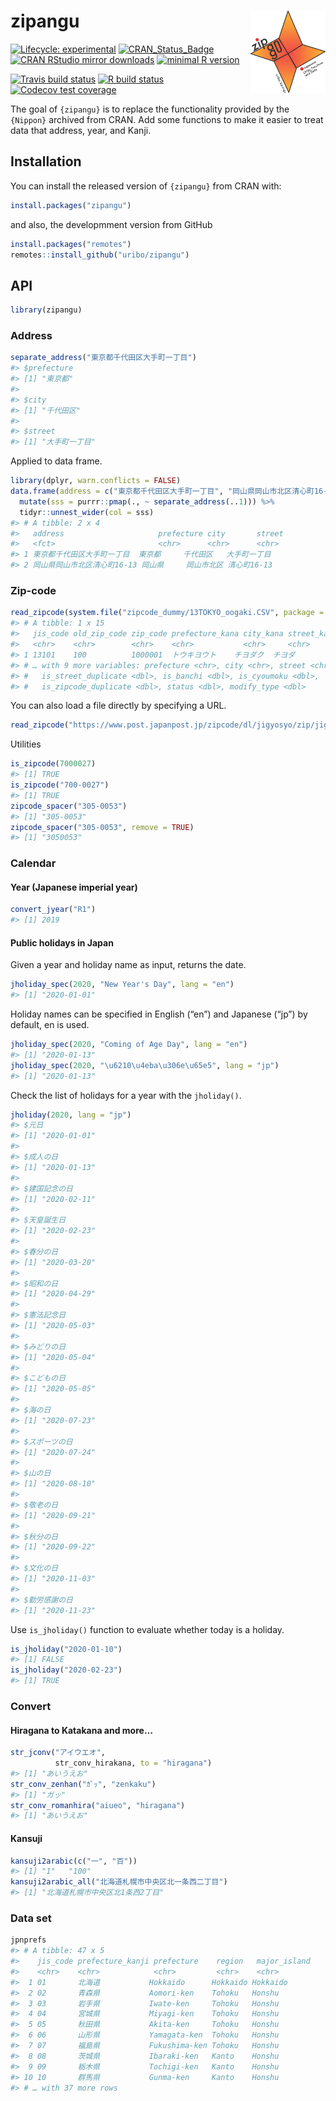 
<!-- README.md is generated from README.Rmd. Please edit that file -->

# zipangu <img src="man/figures/logo.png" align="right" width="120px" />

<!-- badges: start -->

[![Lifecycle:
experimental](https://img.shields.io/badge/lifecycle-experimental-orange.svg)](https://www.tidyverse.org/lifecycle/#experimental)
[![CRAN\_Status\_Badge](http://www.r-pkg.org/badges/version/zipangu)](https://cran.r-project.org/package=zipangu)
[![CRAN RStudio mirror
downloads](http://cranlogs.r-pkg.org/badges/zipangu?color=FF5254)](https://cran.r-project.org/package=zipangu)
[![minimal R
version](https://img.shields.io/badge/R%3E%3D-3.2.0-blue.svg)](https://cran.r-project.org/)

[![Travis build
status](https://travis-ci.org/uribo/zipangu.svg?branch=master)](https://travis-ci.org/uribo/zipangu)
[![R build
status](https://github.com/uribo/zipangu/workflows/Pkgdown/badge.svg)](https://github.com/uribo/zipangu)
[![Codecov test
coverage](https://codecov.io/gh/uribo/zipangu/branch/master/graph/badge.svg)](https://codecov.io/gh/uribo/zipangu?branch=master)
<!-- badges: end -->

The goal of `{zipangu}` is to replace the functionality provided by the
`{Nippon}` archived from CRAN. Add some functions to make it easier to
treat data that address, year, and Kanji.

## Installation

You can install the released version of `{zipangu}` from CRAN with:

``` r
install.packages("zipangu")
```

and also, the developmment version from GitHub

``` r
install.packages("remotes")
remotes::install_github("uribo/zipangu")
```

## API

``` r
library(zipangu)
```

### Address

``` r
separate_address("東京都千代田区大手町一丁目")
#> $prefecture
#> [1] "東京都"
#> 
#> $city
#> [1] "千代田区"
#> 
#> $street
#> [1] "大手町一丁目"
```

Applied to data frame.

``` r
library(dplyr, warn.conflicts = FALSE)
data.frame(address = c("東京都千代田区大手町一丁目", "岡山県岡山市北区清心町16-13")) %>% 
  mutate(sss = purrr::pmap(., ~ separate_address(..1))) %>% 
  tidyr::unnest_wider(col = sss)
#> # A tibble: 2 x 4
#>   address                     prefecture city       street      
#>   <fct>                       <chr>      <chr>      <chr>       
#> 1 東京都千代田区大手町一丁目  東京都     千代田区   大手町一丁目
#> 2 岡山県岡山市北区清心町16-13 岡山県     岡山市北区 清心町16-13
```

### Zip-code

``` r
read_zipcode(system.file("zipcode_dummy/13TOKYO_oogaki.CSV", package = "zipangu"), "oogaki")
#> # A tibble: 1 x 15
#>   jis_code old_zip_code zip_code prefecture_kana city_kana street_kana
#>   <chr>    <chr>        <chr>    <chr>           <chr>     <chr>      
#> 1 13101    100          1000001  トウキヨウト    チヨダク  チヨダ     
#> # … with 9 more variables: prefecture <chr>, city <chr>, street <chr>,
#> #   is_street_duplicate <dbl>, is_banchi <dbl>, is_cyoumoku <dbl>,
#> #   is_zipcode_duplicate <dbl>, status <dbl>, modify_type <dbl>
```

You can also load a file directly by specifying a
URL.

``` r
read_zipcode("https://www.post.japanpost.jp/zipcode/dl/jigyosyo/zip/jigyosyo.zip")
```

Utilities

``` r
is_zipcode(7000027)
#> [1] TRUE
is_zipcode("700-0027")
#> [1] TRUE
zipcode_spacer("305-0053")
#> [1] "305-0053"
zipcode_spacer("305-0053", remove = TRUE)
#> [1] "3050053"
```

### Calendar

#### Year (Japanese imperial year)

``` r
convert_jyear("R1")
#> [1] 2019
```

#### Public holidays in Japan

Given a year and holiday name as input, returns the date.

``` r
jholiday_spec(2020, "New Year's Day", lang = "en")
#> [1] "2020-01-01"
```

Holiday names can be specified in English (“en”) and Japanese (“jp”) by
default, en is used.

``` r
jholiday_spec(2020, "Coming of Age Day", lang = "en")
#> [1] "2020-01-13"
jholiday_spec(2020, "\u6210\u4eba\u306e\u65e5", lang = "jp")
#> [1] "2020-01-13"
```

Check the list of holidays for a year with the `jholiday()`.

``` r
jholiday(2020, lang = "jp")
#> $元日
#> [1] "2020-01-01"
#> 
#> $成人の日
#> [1] "2020-01-13"
#> 
#> $建国記念の日
#> [1] "2020-02-11"
#> 
#> $天皇誕生日
#> [1] "2020-02-23"
#> 
#> $春分の日
#> [1] "2020-03-20"
#> 
#> $昭和の日
#> [1] "2020-04-29"
#> 
#> $憲法記念日
#> [1] "2020-05-03"
#> 
#> $みどりの日
#> [1] "2020-05-04"
#> 
#> $こどもの日
#> [1] "2020-05-05"
#> 
#> $海の日
#> [1] "2020-07-23"
#> 
#> $スポーツの日
#> [1] "2020-07-24"
#> 
#> $山の日
#> [1] "2020-08-10"
#> 
#> $敬老の日
#> [1] "2020-09-21"
#> 
#> $秋分の日
#> [1] "2020-09-22"
#> 
#> $文化の日
#> [1] "2020-11-03"
#> 
#> $勤労感謝の日
#> [1] "2020-11-23"
```

Use `is_jholiday()` function to evaluate whether today is a holiday.

``` r
is_jholiday("2020-01-10")
#> [1] FALSE
is_jholiday("2020-02-23")
#> [1] TRUE
```

### Convert

#### Hiragana to Katakana and more…

``` r
str_jconv("アイウエオ", 
          str_conv_hirakana, to = "hiragana")
#> [1] "あいうえお"
str_conv_zenhan("ｶﾞｯ", "zenkaku")
#> [1] "ガッ"
str_conv_romanhira("aiueo", "hiragana")
#> [1] "あいうえお"
```

#### Kansuji

``` r
kansuji2arabic(c("一", "百"))
#> [1] "1"   "100"
kansuji2arabic_all("北海道札幌市中央区北一条西二丁目")
#> [1] "北海道札幌市中央区北1条西2丁目"
```

### Data set

``` r
jpnprefs
#> # A tibble: 47 x 5
#>    jis_code prefecture_kanji prefecture    region   major_island
#>    <chr>    <chr>            <chr>         <chr>    <chr>       
#>  1 01       北海道           Hokkaido      Hokkaido Hokkaido    
#>  2 02       青森県           Aomori-ken    Tohoku   Honshu      
#>  3 03       岩手県           Iwate-ken     Tohoku   Honshu      
#>  4 04       宮城県           Miyagi-ken    Tohoku   Honshu      
#>  5 05       秋田県           Akita-ken     Tohoku   Honshu      
#>  6 06       山形県           Yamagata-ken  Tohoku   Honshu      
#>  7 07       福島県           Fukushima-ken Tohoku   Honshu      
#>  8 08       茨城県           Ibaraki-ken   Kanto    Honshu      
#>  9 09       栃木県           Tochigi-ken   Kanto    Honshu      
#> 10 10       群馬県           Gunma-ken     Kanto    Honshu      
#> # … with 37 more rows
```
